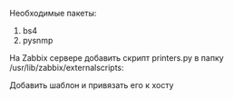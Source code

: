 Необходимые пакеты:
1. bs4
2. pysnmp

На Zabbix сервере добавить скрипт printers.py в папку /usr/lib/zabbix/externalscripts:

Добавить шаблон и привязать его к хосту 